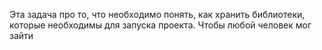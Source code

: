 Эта задача про то, что необходимо понять, как хранить библиотеки, которые необходимы для запуска проекта.
Чтобы любой человек мог зайти 